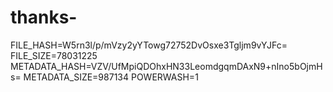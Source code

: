 # thanks-
FILE_HASH=W5rn3l/p/mVzy2yYTowg72752DvOsxe3Tgljm9vYJFc= FILE_SIZE=78031225 METADATA_HASH=VZV/UfMpiQDOhxHN33LeomdgqmDAxN9+nIno5bOjmHs= METADATA_SIZE=987134 POWERWASH=1
